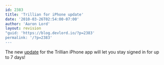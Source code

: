 ```yaml
---
id: 2383
title: 'Trillian for iPhone update'
date: '2010-03-26T02:54:00-07:00'
author: 'Aaron Lord'
layout: revision
"guid: 'https://blog.devlord.io/?p=2383'
permalink: '/?p=2383'
---
```


The new <a href="http://itunes.apple.com/us/app/trillian/id327603487?mt=8">update</a> for the Trillian iPhone app will let you stay signed in for up to 7 days!<div class="blogger-post-footer"></div>